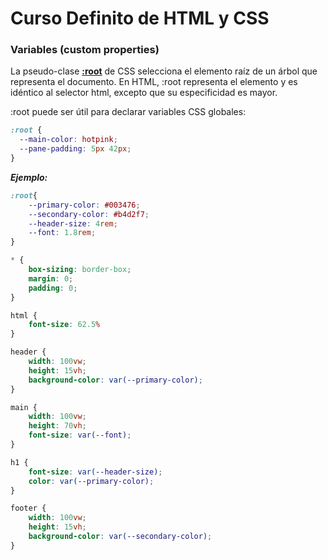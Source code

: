 # Curso Definito de HTML y CSS

### Variables (custom properties)

La pseudo-clase **[:root](https://developer.mozilla.org/es/docs/Web/CSS/:root ":root")** de CSS selecciona el elemento raíz de un árbol que representa el documento. En HTML, :root representa el elemento <html> y es idéntico al selector html, excepto que su especificidad es mayor.

:root puede ser útil para declarar variables CSS globales:

```CSS
:root {
  --main-color: hotpink;
  --pane-padding: 5px 42px;
}
```

***Ejemplo:***

```CSS
:root{
	--primary-color: #003476;
	--secondary-color: #b4d2f7;
	--header-size: 4rem;
	--font: 1.8rem;
}

* {
	box-sizing: border-box;
	margin: 0;
	padding: 0;
}

html {
	font-size: 62.5%
}

header {
	width: 100vw;
	height: 15vh;
	background-color: var(--primary-color);
}

main {
	width: 100vw;
	height: 70vh;
	font-size: var(--font);
}

h1 {
	font-size: var(--header-size);
	color: var(--primary-color);
}

footer {
	width: 100vw;
	height: 15vh;
	background-color: var(--secondary-color);
}
```